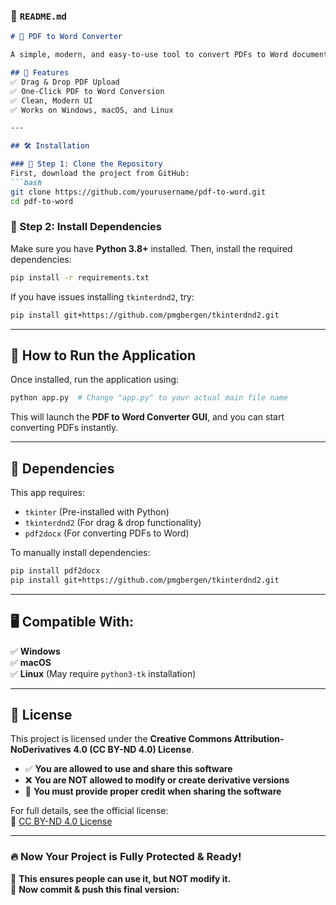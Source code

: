 ### **📌 `README.md`**
```md
# 📄 PDF to Word Converter

A simple, modern, and easy-to-use tool to convert PDFs to Word documents.

## 🚀 Features
✅ Drag & Drop PDF Upload  
✅ One-Click PDF to Word Conversion  
✅ Clean, Modern UI  
✅ Works on Windows, macOS, and Linux  

---

## 🛠️ Installation

### 🔹 Step 1: Clone the Repository
First, download the project from GitHub:
```bash
git clone https://github.com/yourusername/pdf-to-word.git
cd pdf-to-word
```

### 🔹 Step 2: Install Dependencies
Make sure you have **Python 3.8+** installed. Then, install the required dependencies:
```bash
pip install -r requirements.txt
```

If you have issues installing `tkinterdnd2`, try:
```bash
pip install git+https://github.com/pmgbergen/tkinterdnd2.git
```

---

## 🎯 How to Run the Application

Once installed, run the application using:
```bash
python app.py  # Change "app.py" to your actual main file name
```

This will launch the **PDF to Word Converter GUI**, and you can start converting PDFs instantly.

---

## 🔧 Dependencies

This app requires:

- `tkinter` (Pre-installed with Python)
- `tkinterdnd2` (For drag & drop functionality)
- `pdf2docx` (For converting PDFs to Word)

To manually install dependencies:
```bash
pip install pdf2docx
pip install git+https://github.com/pmgbergen/tkinterdnd2.git
```

---

## 🖥️ Compatible With:
✅ **Windows**  
✅ **macOS**  
✅ **Linux** (May require `python3-tk` installation)  

---

## 📜 License
This project is licensed under the **Creative Commons Attribution-NoDerivatives 4.0 (CC BY-ND 4.0) License**.  

- ✅ **You are allowed to use and share this software**  
- ❌ **You are NOT allowed to modify or create derivative versions**  
- 📌 **You must provide proper credit when sharing the software**  

For full details, see the official license:  
🔗 [CC BY-ND 4.0 License](https://creativecommons.org/licenses/by-nd/4.0/)

---

### **🔥 Now Your Project is Fully Protected & Ready!**
🚀 **This ensures people can use it, but NOT modify it.**  
📌 **Now commit & push this final version:**

